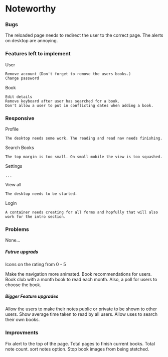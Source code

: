 # Noteworthy

### Bugs

The reloaded page needs to redirect the user to the correct page.
The alerts on desktop are annoying.

### Features left to implement

User

    Remove account (Don't forget to remove the users books.)
    Change password

Book

    Edit details
    Remove keyboard after user has searched for a book.
    Don't allow a user to put in conflicting dates when adding a book.

### Responsive

Profile

    The desktop needs some work. The reading and read nav needs finishing.

Search Books

    The top margin is too small. On small mobile the view is too squashed.

Settings

    ...

View all

    The desktop needs to be started.

Login

    A container needs creating for all forms and hopfully that will also work for the intro section.

### Problems

None...

##### Futrue upgrads

Icons on the rating from 0 - 5

Make the navigation more animated.
Book recommendations for users.
Book club with a month book to read each month. Also, a poll for users to choose the book.

##### Bigger Feature upgrades

Allow the users to make their notes public or private to be shown to other users.
Show average time taken to read by all users.
Allow uses to search their own books.

### Improvments

Fix alert to the top of the page.
Total pages to finish current books.
Total note count.
sort notes option.
Stop book images from being stetched.
